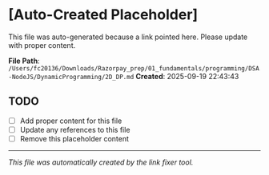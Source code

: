 # [Auto-Created Placeholder]

This file was auto-generated because a link pointed here.
Please update with proper content.

**File Path**: `/Users/fc20136/Downloads/Razorpay_prep/01_fundamentals/programming/DSA-NodeJS/DynamicProgramming/2D_DP.md`
**Created**: 2025-09-19 22:43:43

## TODO
- [ ] Add proper content for this file
- [ ] Update any references to this file
- [ ] Remove this placeholder content

---
*This file was automatically created by the link fixer tool.*
